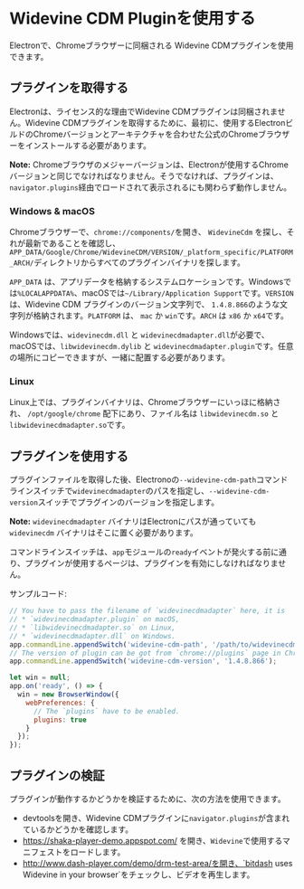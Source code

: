 # Widevine CDM Pluginを使用する

Electronで、Chromeブラウザーに同梱される Widevine CDMプラグインを使用できます。

## プラグインを取得する

Electronは、ライセンス的な理由でWidevine CDMプラグインは同梱されません。Widevine CDMプラグインを取得するために、最初に、使用するElectronビルドのChromeバージョンとアーキテクチャを合わせた公式のChromeブラウザーをインストールする必要があります。

__Note:__ Chromeブラウザのメジャーバージョンは、Electronが使用するChromeバージョンと同じでなければなりません。そうでなければ、プラグインは、`navigator.plugins`経由でロードされて表示されるにも関わらず動作しません。

### Windows & macOS

Chromeブラウザーで、`chrome://components/`を開き、 `WidevineCdm` を探し、それが最新であることを確認し、`APP_DATA/Google/Chrome/WidevineCDM/VERSION/_platform_specific/PLATFORM_ARCH/`ディレクトリからすべてのプラグインバイナリを探します。

`APP_DATA` は、アプリデータを格納するシステムロケーションです。Windowsでは`%LOCALAPPDATA%`、macOSでは`~/Library/Application Support`です。`VERSION` は、Widevine CDM プラグインのバージョン文字列で、 `1.4.8.866`のような文字列が格納されます。`PLATFORM` は、 `mac` か `win`です。`ARCH` は `x86` か `x64`です。

Windowsでは、`widevinecdm.dll` と `widevinecdmadapter.dll`が必要で、macOSでは、`libwidevinecdm.dylib` と `widevinecdmadapter.plugin`です。任意の場所にコピーできますが、一緒に配置する必要があります。

### Linux

Linux上では、プラグインバイナリは、Chromeブラウザーにいっほに格納され、 `/opt/google/chrome` 配下にあり、ファイル名は `libwidevinecdm.so` と `libwidevinecdmadapter.so`です。

## プラグインを使用する

プラグインファイルを取得した後、Electronoの`--widevine-cdm-path`コマンドラインスイッチで`widevinecdmadapter`のパスを指定し、`--widevine-cdm-version`スイッチでプラグインのバージョンを指定します。

__Note:__ `widevinecdmadapter` バイナリはElectronにパスが通っていても`widevinecdm` バイナリはそこに置く必要があります。

コマンドラインスイッチは、`app`モジュールの`ready`イベントが発火する前に通り、プラグインが使用するページは、プラグインを有効にしなければなりません。

サンプルコード:

```javascript
// You have to pass the filename of `widevinecdmadapter` here, it is
// * `widevinecdmadapter.plugin` on macOS,
// * `libwidevinecdmadapter.so` on Linux,
// * `widevinecdmadapter.dll` on Windows.
app.commandLine.appendSwitch('widevine-cdm-path', '/path/to/widevinecdmadapter.plugin');
// The version of plugin can be got from `chrome://plugins` page in Chrome.
app.commandLine.appendSwitch('widevine-cdm-version', '1.4.8.866');

let win = null;
app.on('ready', () => {
  win = new BrowserWindow({
    webPreferences: {
      // The `plugins` have to be enabled.
      plugins: true
    }
  });
});
```

## プラグインの検証

プラグインが動作するかどうかを検証するために、次の方法を使用できます。

* devtoolsを開き、Widevine CDMプラグインに`navigator.plugins`が含まれているかどうかを確認します。
* https://shaka-player-demo.appspot.com/ を開き、`Widevine`で使用するマニフェストをロードします。
* http://www.dash-player.com/demo/drm-test-area/を開き、`bitdash uses Widevine in your browser`をチェックし、ビデオを再生します。
